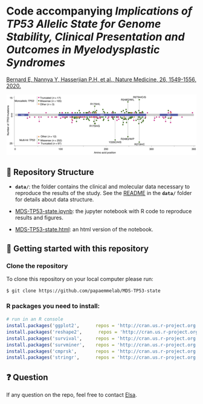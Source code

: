 # Code accompanying *Implications of TP53 Allelic State for Genome Stability, Clinical Presentation and Outcomes in Myelodysplastic Syndromes*

[Bernard E, Nannya Y, Hasserjian P.H, et al., Nature Medicine, 26, 1549-1556, 2020.](https://www.nature.com/articles/s41591-020-1008-z)


![](./lolli.png)

## :open_file_folder: Repository Structure

- **`data/`**: the folder contains the clinical and molecular data necessary to reproduce the results of the study. See the [README](./data/README.md) in the **`data/`** folder for details about data structure.

- [MDS-TP53-state.ipynb](./MDS-TP53-state.ipynb): the jupyter notebook with R code to reproduce results and figures.

- [MDS-TP53-state.html](./MDS-TP53-state.html): an html version of the notebook.


## :rocket: Getting started with this repository

### Clone the repository

To clone this repository on your local computer please run:

```shell
$ git clone https://github.com/papaemmelab/MDS-TP53-state
```

### R packages you need to install:

```R
# run in an R console
install.packages('ggplot2',      repos = 'http://cran.us.r-project.org')
install.packages('reshape2',      repos = 'http://cran.us.r-project.org')
install.packages('survival',     repos = 'http://cran.us.r-project.org')
install.packages('survminer',    repos = 'http://cran.us.r-project.org')
install.packages('cmprsk',       repos = 'http://cran.us.r-project.org')
install.packages('stringr',      repos = 'http://cran.us.r-project.org')
```


## :question: Question

If any question on the repo, feel free to contact [Elsa](https://elsab.github.io/).
